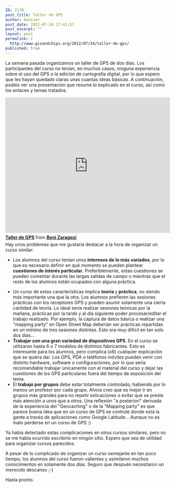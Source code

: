 ```yaml
---
ID: 2170
post_title: Taller de GPS
author: benizar
post_date: 2012-07-24 17:41:57
post_excerpt: ""
layout: post
permalink: >
  http://www.gisandchips.org/2012/07/24/taller-de-gps/
published: true
---
```

La semana pasada organizamos un taller de GPS de dos días. Los participantes del curso no tenían, en muchos casos, ninguna experiencia sobre el uso del GPS o la edición de cartografía digital, por lo que espero que les hayan quedado claras unas cuantas ideas básicas. A continuación, podéis ver una presentación que resume lo explicado en el curso, así como los enlaces y temas tratados.

<iframe style="border: 1px solid #CCC; border-width: 1px 1px 0; margin-bottom: 5px;" src="http://www.slideshare.net/slideshow/embed_code/13738760" frameborder="0" marginwidth="0" marginheight="0" scrolling="no" width="512" height="421"></iframe>
<div style="margin-bottom: 5px;"><strong> <a title="Taller de GPS" href="http://www.slideshare.net/BeniZaragoz/taller-de-gps" target="_blank">Taller de GPS</a> </strong> from <strong><a href="http://www.slideshare.net/BeniZaragoz" target="_blank">Beni Zaragozí</a></strong></div>
Hay unos problemas que me gustaría destacar a la hora de organizar un curso similar:<!--more-->
<ul>
	<li>Los alumnos del curso tenían unos<strong> intereses de lo más variados</strong>, por lo que es necesario definir en qué momento se pueden plantear <strong>cuestiones de interés particular</strong>. Preferiblemente, estas cuestiones se pueden comentar durante las largas salidas de campo o mientras que el resto de los alumnos están ocupados con alguna práctica.</li>
</ul>
<ul>
	<li>Un curso de estas características implica <strong>teoría </strong>y<strong> práctica</strong>, no siendo más importante una que la otra. Los alumnos prefieren las sesiones prácticas con los receptores GPS y pueden asumir solamente una cierta cantidad de teoría. Lo ideal sería realizar sesiones teóricas por la mañana, prácticas por la tarde y al día siguiente poder procesar/editar el trabajo realizado. Por ejemplo, la captura de datos básica o realizar una "mapping party" en Open Street Map deberían ser prácticas repartidas en un mínimo de tres sesiones distintas. Esto era muy difícil en tan solo dos días...</li>
	<li><strong>Trabajar con una gran variedad de dispositivos GPS</strong>. En el curso se utilizaron hasta 6 o 7 modelos de distintos fabricantes. Esto es interesante para los alumnos, pero complica (x6) cualquier explicación que se quiera dar. Los GPS, PDA o teléfonos móviles pueden venir con distinto hardware, software o configuraciones, por lo que sería recomendable trabajar únicamente con el material del curso y dejar las cuestiones de los GPS particulares fuera del tiempo de exposición del tema.</li>
	<li>El <strong>trabajo por grupos</strong> debe estar totalmente controlado, habiendo por lo menos un profesor por cada grupo. Ahora creo que es mejor ir en grupos más grandes para no repetir exlicaciones o evitar que se preste más atención a unos que a otros. Una reflexión "a posteriori" derivada de la experiencia del "Geocaching" o de la "Mapping party" es que parece buena idea que en un curso de GPS se controle donde está la gente a través de aplicaciones como Google Latitude... Aunque no es malo perderse en un curso de GPS :)</li>
</ul>
Ya había detectado estas complicaciones en otros cursos similares, pero no se me había ocurrido escribirlo en ningún sitio. Espero que sea de utilidad para organizar cursos parecidos.

A pesar de lo complicado de organizar un curso semejante en tan poco tiempo, los alumnos del curso fueron valientes y asimilaron muchos conocimientos en solamente dos días. Seguro que después necesitaron un merecido descanso ;-)

Hasta pronto.